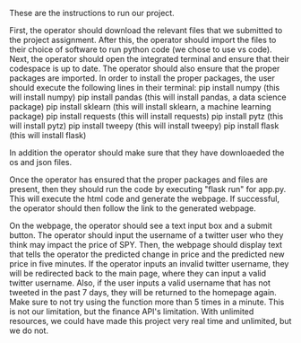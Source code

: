 These are the instructions to run our project.


First, the operator should download the relevant files that we submitted to the project assignment. After this, the operator should import the files to their choice of software to run python code (we chose to use vs code). Next, the operator should open the integrated terminal and ensure that their codespace is up to date. The operator should also ensure that the proper packages are imported. In order to install the proper packages, the user should execute the following lines in their terminal:
pip install numpy (this will install numpy)
pip install pandas (this will install pandas, a data science package)
pip install sklearn (this will install sklearn, a machine learning package)
pip install requests (this will install requests)
pip install pytz (this will install pytz)
pip install tweepy (this will install tweepy)
pip install flask (this will install flask)

In addition the operator should make sure that they have downloaeded the os and json files.

Once the operator has ensured that the proper packages and files are present, then they should run the code by executing "flask run" for app.py. This will execute the html code and generate the webpage. If successful, the operator should then follow the link to the generated webpage. 

On the webpage, the operator should see a text input box and a submit button. The operator should input the username of a twitter user who they think may impact the price of SPY. Then, the webpage should display text that tells the operator the predicted change in price and the predicted new price in five minutes. If the operator inputs an invalid twitter username, they will be redirected back to the main page, where they can input a valid twitter username. Also, if the user inputs a valid username that has not tweeted in the past 7 days, they will be returned to the homepage again. Make sure to not try using the function more than 5 times in a minute. This is not our limitation, but the finance API's limitation. With unlimited resources, we could have made this project very real time and unlimited, but we do not.
